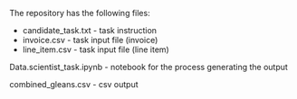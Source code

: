The repository has the following files: 

- candidate_task.txt - task instruction
- invoice.csv - task input file (invoice)
- line_item.csv - task input file (line item)

Data.scientist_task.ipynb - notebook for the process generating the output

combined_gleans.csv - csv output
